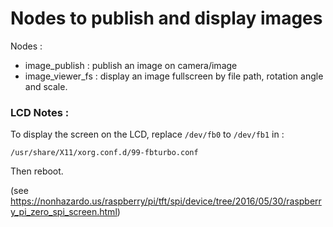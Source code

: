 # Nodes to publish and display images 

Nodes :
  * image_publish : publish an image on camera/image
  * image_viewer_fs : display an image fullscreen by file path, rotation angle and scale.

### LCD Notes : 
To display the screen on the LCD, replace `/dev/fb0` to `/dev/fb1` in :

```
/usr/share/X11/xorg.conf.d/99-fbturbo.conf
```

Then reboot.

(see https://nonhazardo.us/raspberry/pi/tft/spi/device/tree/2016/05/30/raspberry_pi_zero_spi_screen.html)

